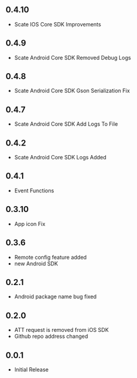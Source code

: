 ## 0.4.10
* Scate IOS Core SDK Improvements

## 0.4.9
* Scate Android Core SDK Removed Debug Logs

## 0.4.8
* Scate Android Core SDK Gson Serialization Fix

## 0.4.7
* Scate Android Core SDK Add Logs To File

## 0.4.2
* Scate Android Core SDK Logs Added

## 0.4.1
* Event Functions

## 0.3.10
* App icon Fix

## 0.3.6
* Remote config feature added
* new Android SDK 

## 0.2.1
* Android package name bug fixed

## 0.2.0

* ATT request is removed from iOS SDK
* Github repo address changed

## 0.0.1

* Initial Release
